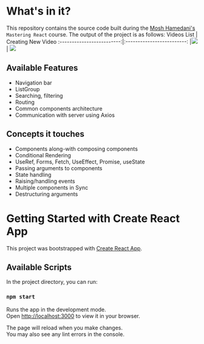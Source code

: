 # What's in it?

This repository contains the source code built during the [Mosh Hamedani's](https://codewithmosh.com/p/mastering-react) `Mastering React` course. The output of the project is as follows:
Videos List             |  Creating New Video
:-------------------------:|:-------------------------:
|<img src="https://user-images.githubusercontent.com/7519716/193515600-bd0a8c16-8c09-441a-b20d-25d9cf8020ea.png"> | <img src="https://user-images.githubusercontent.com/7519716/193515736-48496163-81e0-422a-a6e1-2cd9d215af0f.png">

## Available Features
 - Navigation bar
 - ListGroup
 - Searching, filtering
 - Routing
 - Common components architecture
 - Communication with server using Axios
 
## Concepts it touches
- Components along-with composing components
- Conditional Rendering
- UseRef, Forms, Fetch, UseEffect, Promise, useState
- Passing arguments to components
- State handling
- Raising/handling events
- Multiple components in Sync
- Destructuring arguments
 
# Getting Started with Create React App

This project was bootstrapped with [Create React App](https://github.com/facebook/create-react-app).

## Available Scripts

In the project directory, you can run:

### `npm start`

Runs the app in the development mode.\
Open [http://localhost:3000](http://localhost:3000) to view it in your browser.

The page will reload when you make changes.\
You may also see any lint errors in the console.
